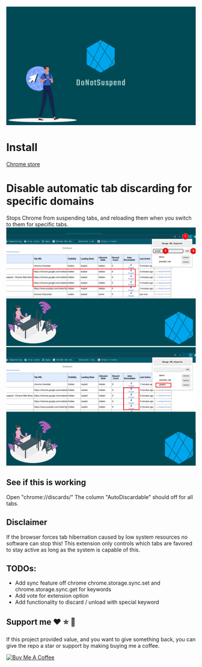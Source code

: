 ![DoNotSuspend logo](https://github.com/MartinWie/DoNotSuspend/blob/main/images/chromestore.png)

# Install
[Chrome store](https://chrome.google.com/webstore/detail/piohlfbmepkepkoiacedlalbmbkjfphc)


# Disable automatic tab discarding for specific domains
Stops Chrome from suspending tabs, and reloading them when you switch to them for specific tabs.
![DoNotSuspend usage](https://github.com/MartinWie/DoNotSuspend/blob/main/images/chromestore3.png)
![DoNotSuspend usage](https://github.com/MartinWie/DoNotSuspend/blob/main/images/chromestore4.png)


## See if this is working
Open "chrome://discards/" 
The column "AutoDiscardable" should off for all tabs.

## Disclaimer
If the browser forces tab hibernation caused by low system resources no software can stop this!
This extension only controls which tabs are favored to stay active as long as the system is capable of this.

## TODOs:  
- Add sync feature off chrome chrome.storage.sync.set and chrome.storage.sync.get for keywords
- Add vote for extension option
- Add functionality to discard / unload with special keyword

## Support me :heart: :star: :money_with_wings:
If this project provided value, and you want to give something back, you can give the repo a star or support by making buying me a coffee.

<a href="https://buymeacoffee.com/MartinWie" target="_blank"><img src="https://cdn.buymeacoffee.com/buttons/v2/default-blue.png" alt="Buy Me A Coffee" width="170"></a>
